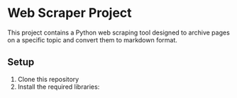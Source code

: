 # Web Scraper Project

This project contains a Python web scraping tool designed to archive pages on a specific topic and convert them to markdown format.

## Setup

1. Clone this repository
2. Install the required libraries:
